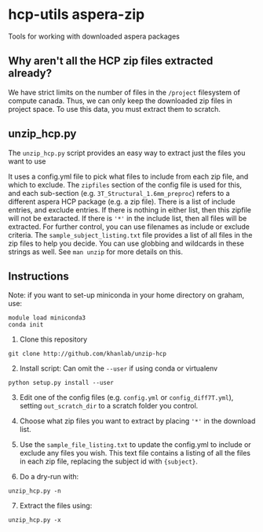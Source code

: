# hcp-utils aspera-zip
Tools for working with downloaded aspera packages

## Why aren't all the HCP zip files extracted already?

We have strict limits on the number of files in the `/project` filesystem of compute canada. Thus, we can only keep the downloaded zip files in project space. To use this data, you must extract them to scratch. 

## unzip_hcp.py

The `unzip_hcp.py` script provides an easy way to extract just the files you want to use

It uses a config.yml file to pick what files to include from each zip file, and which to exclude. The `zipfiles` section of the config file is used for this, and each sub-section (e.g. `3T_Structural_1.6mm_preproc`) refers to a different aspera HCP package (e.g. a zip file). There is a list of include entries, and exclude entries. If there is nothing in either list, then this zipfile will not be extaracted. If there is `'*'` in the include list, then all files will be extracted. For further control, you can use filenames as include or exclude criteria. The `sample_subject_listing.txt` file provides a list of all files in the zip files to help you decide. You can use globbing and wildcards in these strings as well. See `man unzip` for more details on this.


## Instructions

Note: if you want to set-up miniconda in your home directory on graham, use:
```
module load miniconda3
conda init
```

1. Clone this repository
```
git clone http://github.com/khanlab/unzip-hcp
```

2. Install script:
Can omit the `--user` if using conda or virtualenv
```
python setup.py install --user 
```

3. Edit one of the config files (e.g. `config.yml` or `config_diff7T.yml`),  setting `out_scratch_dir` to a scratch folder you control. 

4. Choose what zip files you want to extract by placing `'*'` in the download list.

5. Use the `sample_file_listing.txt` to update the config.yml to include or exclude any files you wish. This text file contains a listing of all the files in each zip file, replacing the subject id with `{subject}`. 

6. Do a dry-run with:
```
unzip_hcp.py -n 
```

7. Extract the files using:
```
unzip_hcp.py -x
```

